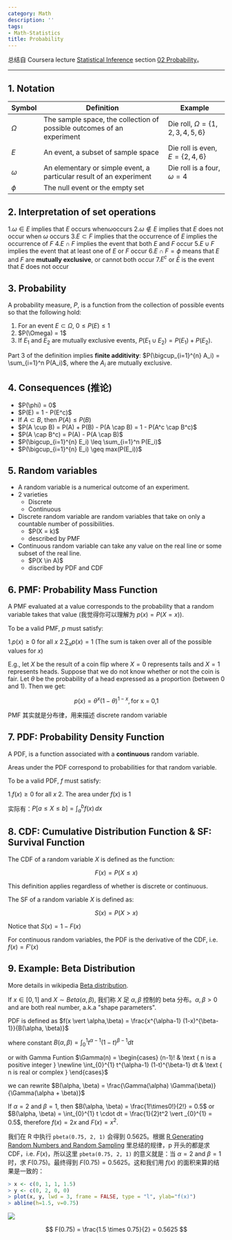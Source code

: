 ```yaml
---
category: Math
description: ''
tags:
- Math-Statistics
title: Probability
---
```


总结自 Coursera lecture [Statistical Inference](https://class.coursera.org/statinference-005/lecture) section [02 Probability](https://class.coursera.org/statinference-005/lecture/155)。

-----

## 1. Notation 

| Symbol         | Definition                                                             | Example                                                   |
|----------------|------------------------------------------------------------------------|-----------------------------------------------------------|
|$\Omega$| The sample space, the collection of possible outcomes of an experiment | Die roll, $\Omega = \lbrace 1,2,3,4,5,6 \rbrace$|
|$E$     | An event, a subset of sample space                                     | Die roll is even, $E = \lbrace 2,4,6 \rbrace$   |
|$\omega$| An elementary or simple event, a particular result of an experiment    | Die roll is a four, $\omega = 4$                   |
|$\phi$  | The null event or the empty set                                        | |

## 2. Interpretation of set operations

1.$\omega \in E$ implies that $E$ occurs when$\omega$occurs
2.$\omega \notin E$ implies that $E$ does not occur when $\omega$ occurs
3.$E \subset F$ implies that the occurrence of $E$ implies the occurrence of $F$
4.$E \cap F$ implies the event that both $E$ and $F$ occur
5.$E \cup F$ implies the event that at least one of $E$ or $F$ occur
6.$E \cap F = \phi$ means that $E$ and $F$ are **mutually exclusive**, or cannot both occur
7.$E^c$ or $\bar{E}$ is the event that $E$ does not occur

## 3. Probability

A probability measure, $P$, is a function from the collection of possible events so that the following hold:

1. For an event $E \subset \Omega$, $0 \leq P(E) \leq 1$
2. <!-- -->$P(\Omega) = 1$
3. If $E_1$ and $E_2$ are mutually exclusive events, $P(E_1 \cup E_2) = P(E_1) + P(E_2)$.

Part 3 of the definition implies **finite additivity**: $P(\bigcup_{i=1}^{n} A_i) = \sum_{i=1}^n P(A_i)$, where the $A_i$ are mutually exclusive. 

## 4. Consequences (推论)

* <!-- -->$P(\phi) = 0$
* <!-- -->$P(E) = 1 - P(E^c)$
* If $A \subset B$, then $P(A) \leq P(B)$
* <!-- -->$P(A \cup B) = P(A) + P(B) - P(A \cap B) = 1 - P(A^c \cap B^c)$
* <!-- -->$P(A \cap B^c) = P(A) - P(A \cap B)$
* <!-- -->$P(\bigcup_{i=1}^{n} E_i) \leq \sum_{i=1}^n P(E_i)$
* <!-- -->$P(\bigcup_{i=1}^{n} E_i) \geq max(P(E_i))$

## 5. Random variables

* A random variable is a numerical outcome of an experiment.
* 2 varieties
	* Discrete 
	* Continuous
* Discrete random variable are random variables that take on only a countable number of possibilities.
	* <!-- -->$P(X = k)$
	* described by PMF
* Continuous random variable can take any value on the real line or some subset of the real line.
	* <!-- -->$P(X \in A)$
	* discribed by PDF and CDF

## 6. PMF: Probability Mass Function

A PMF evaluated at a value corresponds to the probability that a random variable takes that value (我觉得你可以理解为 $p(x) = P(X = x)$). 

To be a valid PMF, $p$ must satisfy: 

1.$p(x) \geq 0$ for all $x$
2.$\sum_{x} p(x) = 1$ (The sum is taken over all of the possible values for $x$)

E.g., let $X$ be the result of a coin flip where $X=0$ represents tails and $X=1$ represents heads. Suppose that we do not know whether or not the coin is fair. Let $\theta$ be the probability of a head expressed as a proportion (between 0 and 1). Then we get: 

$$
	p(x) = \theta^x (1 - \theta)^{1-x},\, \text{for x = 0,1} 
$$

PMF 其实就是分布律，用来描述 discrete random variable

## 7. PDF: Probability Density Function

A PDF, is a function associated with a **continuous** random variable.  

Areas under the PDF correspond to probabilities for that random variable.  

To be a valid PDF, $f$ must satisfy:

1.$f(x) \geq 0$ for all $x$
2. The area under $f(x)$ is 1

实际有：$P [a \le X \le b] = \int_a^b f(x) \, dx$

## 8. CDF: Cumulative Distribution Function & SF: Survival Function

The CDF of a random variable $X$ is defined as the function:

$$
	F(x) = P(X \leq x) 
$$

This definition applies regardless of whether is discrete or continuous.  

The SF of a random variable $X$ is defined as:

$$
	S(x) = P(X > x) 
$$

Notice that $S(x) = 1 - F(x)$

For continuous random variables, the PDF is the derivative of the CDF, i.e. $f(x) = F'(x)$

## 9. Example: Beta Distribution

More details in wikipedia [Beta distribution](http://en.wikipedia.org/wiki/Beta_distribution).  

If $x \in [0, 1]$ and $X \sim Beta(\alpha,\beta)$, 我们称 $X$ 足 $\alpha, \beta$ 控制的 beta 分布。$\alpha, \beta > 0$ and are both real number, a.k.a "shape parameters".  

PDF is defined as $f(x \vert \alpha,\beta) = \frac{x^{\alpha-1} (1-x)^{\beta-1}}{B(\alpha, \beta)}$

where constant $B(\alpha, \beta) = \int_{0}^{1} t^{\alpha-1} (1-t)^{\beta-1} dt$

or with Gamma Funtion $\Gamma(n) = \begin{cases} (n-1)! & \text { n is a positive integer } \newline \int_{0}^{1} t^{\alpha-1} (1-t)^{\beta-1} dt & \text { n is real or complex } \end{cases}$

we can rewrite $B(\alpha, \beta) = \frac{\Gamma(\alpha) \Gamma(\beta)}{\Gamma(\alpha + \beta)}$

If $\alpha = 2$ and $\beta = 1$, then $B(\alpha, \beta) = \frac{1!\times0!}{2!} = 0.5$ or $B(\alpha, \beta) = \int_{0}^{1} t \cdot dt = \frac{1}{2}t^2  \vert _{0}^{1} = 0.5$, therefore $f(x) = 2x$ and $F(x) = x^2$.  

我们在 R 中执行 `pbeta(0.75, 2, 1)` 会得到 0.5625。根据 [R Generating Random Numbers and Random Sampling](/r/2014/07/08/r-generating-random-numbers-and-random-sampling) 里总结的规律，p 开头的都是求 CDF，i.e. $F(x)$，所以这里 `pbeta(0.75, 2, 1)` 的意义就是：当 $\alpha = 2$ and $\beta = 1$ 时，求 $F(0.75)$。最终得到 $F(0.75) = 0.5625$。这和我们用 $f(x)$ 的面积来算的结果是一致的：

```r
> x <- c(0, 1, 1, 1.5)
> y <- c(0, 2, 0, 0)
> plot(x, y, lwd = 3, frame = FALSE, type = "l", ylab="f(x)")
> abline(h=1.5, v=0.75)
```

![](https://farm6.staticflickr.com/5684/23552709119_86e55bfc5a_o_d.png)

$$
	F(0.75) = \frac{1.5 \times 0.75}{2} = 0.5625
$$